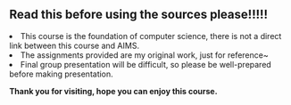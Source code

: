## Read this before using the sources please!!!!!

<li>This course is the foundation of computer science, there is not a direct link between this course and AIMS.</li>

<li>The assignments provided are my original work, just for reference~</li>

<li>Final group presentation will be difficult, so please be well-prepared before making presentation.</li>

<b>Thank you for visiting, hope you can enjoy this course.</b>
